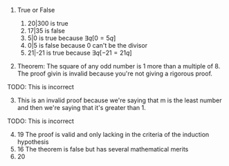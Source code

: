 1. True or False
    1. 20|300 is true
    2. 17|35 is false
    3. 5|0 is true because $\exists q[0=5q]$
    4. 0|5 is false because 0 can't be the divisor
    5. 21|-21 is true because $\exists q[-21=21q]$

2. Theorem: The square of any odd number is 1 more than a multiple of 8. The proof givin is invalid because you're not giving a rigorous proof.

TODO: This is incorrect

3. This is an invalid proof because we're saying that m is the least number and then we're saying that it's greater than 1.

TODO: This is incorrect


4. 19 The proof is valid and only lacking in the criteria of the induction hypothesis
5. 16 The theorem is false but has several mathematical merits
6. 20